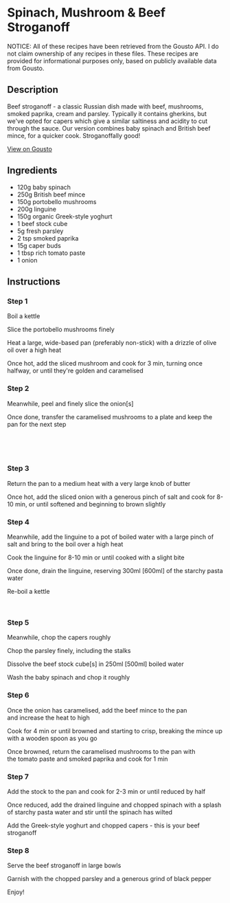 # Spinach, Mushroom & Beef Stroganoff 

NOTICE: All of these recipes have been retrieved from the Gousto API. I do not claim ownership of any recipes in these files. These recipes are provided for informational purposes only, based on publicly available data from Gousto.

## Description

Beef stroganoff - a classic Russian dish made with beef, mushrooms, smoked paprika, cream and parsley. Typically it contains gherkins, but we've opted for capers which give a similar saltiness and acidity to cut through the sauce. Our version combines baby spinach and British beef mince, for a quicker cook. Stroganoffally good! 

[View on Gousto](https://www.gousto.co.uk/recipes/cookbook/spinach-mushroom-beef-stroganoff)

## Ingredients

- 120g baby spinach
- 250g British beef mince 
- 150g portobello mushrooms
- 200g linguine 
- 150g organic Greek-style yoghurt
- 1 beef stock cube 
- 5g fresh parsley 
- 2 tsp smoked paprika
- 15g caper buds
- 1 tbsp rich tomato paste
- 1 onion

## Instructions


### Step 1

Boil a kettle


Slice the portobello mushrooms finely&nbsp;


Heat a large, wide-based pan (preferably non-stick) with a drizzle of olive oil over a high heat


Once hot, add the sliced mushroom and cook for 3 min, turning once halfway, or until they're golden and caramelised&nbsp;


### Step 2

Meanwhile, peel and finely slice the onion<span class="text-danger">[s]</span>


Once done, transfer the caramelised mushrooms to a plate and keep the pan for the next step


&nbsp;


&nbsp;


### Step 3

Return the pan to a medium heat with a very large knob of butter


Once hot, add the sliced onion with a generous pinch of salt and cook for 8-10 min, or until softened and beginning to brown&nbsp;slightly&nbsp;


### Step 4

Meanwhile, add the linguine&nbsp;to a pot of boiled water with a large pinch of salt and bring to the boil over a high heat


Cook the linguine for 8-10 min or until cooked with a slight bite


Once done, drain the linguine, reserving 300ml <span class="text-danger">[600ml]</span> of the starchy pasta water


Re-boil a kettle&nbsp;


&nbsp;


### Step 5

Meanwhile, chop the capers roughly&nbsp;


Chop the parsley finely, including the stalks


Dissolve the beef stock cube<span class="text-danger">[s]</span> in 250ml <span class="text-danger">[500ml]</span> boiled water


Wash the&nbsp;<span class="text-highlight">baby</span> spinach and chop it roughly


### Step 6

Once the onion has caramelised, add the beef mince&nbsp;to the pan and&nbsp;increase the heat to high&nbsp;


Cook for 4 min or until browned and starting to crisp, breaking the mince up with a wooden spoon as you go


Once browned, return the caramelised mushrooms to the pan with the&nbsp;tomato paste and smoked paprika and cook for 1 min


### Step 7

Add the&nbsp;stock to the pan&nbsp;and cook for 2-3 min or until reduced by half


Once reduced, add the <span class="text-highlight">drained</span> linguine and chopped spinach&nbsp;with a splash of starchy pasta water&nbsp;and stir until the spinach has wilted


<span class="text-highlight">Add the Greek-style yoghurt and chopped capers - this is your beef stroganoff&nbsp;&nbsp;</span>

### Step 8

Serve the beef stroganoff in large bowls


Garnish&nbsp;with the chopped parsley&nbsp;and a generous grind of&nbsp;black pepper&nbsp;


Enjoy!&nbsp;

